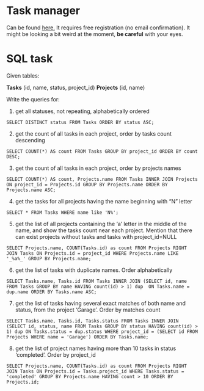 # Task manager
Can be found [here.](https://rgtask.herokuapp.com)
It requires free registration (no email confirmation). 
It might be looking a bit weird at the moment, **be careful** with your eyes.


# SQL task

Given tables:

**Tasks** (id, name, status, project_id)
**Projects** (id, name)

Write the queries for:

1) get all statuses, not repeating, alphabetically ordered
```
SELECT DISTINCT status FROM Tasks ORDER BY status ASC;
```

2) get the count of all tasks in each project, order by tasks count descending
```
SELECT COUNT(*) AS count FROM Tasks GROUP BY project_id ORDER BY count DESC;
```

3) get the count of all tasks in each project, order by projects names
```
SELECT COUNT(*) AS count, Projects.name FROM Tasks INNER JOIN Projects ON project_id = Projects.id GROUP BY Projects.name ORDER BY Projects.name ASC;
```

4) get the tasks for all projects having the name beginning with “N” letter
```
SELECT * FROM Tasks WHERE name like 'N%';
```

5) get the list of all projects containing the ‘a’ letter in the middle of the name, 
and show the tasks count near each project. Mention that there can exist projects without tasks and tasks with project_id=NULL
```
SELECT Projects.name, COUNT(Tasks.id) as count FROM Projects RIGHT JOIN Tasks ON Projects.id = project_id WHERE Projects.name LIKE '_%a%_' GROUP BY Projects.name;
```

6) get the list of tasks with duplicate names. Order alphabetically
```
SELECT Tasks.name, Tasks.id FROM Tasks INNER JOIN (SELECT id, name FROM Tasks GROUP BY name HAVING count(id) > 1) dup  ON Tasks.name = dup.name ORDER BY Tasks.name ASC;
```

7) get the list of tasks having several exact matches of both name and status, from the project ‘Garage’. Order by matches count
```
SELECT Tasks.name, Tasks.id, Tasks.status FROM Tasks INNER JOIN (SELECT id, status, name FROM Tasks GROUP BY status HAVING count(id) > 1) dup ON Tasks.status = dup.status WHERE project_id = (SELECT id FROM Projects WHERE name = 'Garage') ORDER BY Tasks.name;
```

8) get the list of project names having more than 10 tasks in status ‘completed’. Order by project_id
```
SELECT Projects.name, COUNT(Tasks.id) as count FROM Projects RIGHT JOIN Tasks ON Projects.id = Tasks.project_id WHERE Tasks.status = 'completed' GROUP BY Projects.name HAVING count > 10 ORDER BY Projects.id;
```

